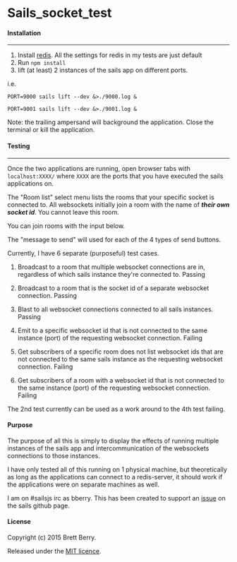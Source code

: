 # Sails_socket_test#### Installation---1. Install [redis](http://redis.io/download). All the settings for redis in my tests are just default2. Run `npm install`3. lift (at least) 2 instances of the sails app on different ports.i.e.`PORT=9000 sails lift --dev &>./9000.log &``PORT=9001 sails lift --dev &>./9001.log &`Note: the trailing ampersand will background the application.  Close the terminal or kill the application.#### Testing---Once the two applications are running, open browser tabs with `localhost:XXXX/` where `XXXX` are the ports that you have executed the sails applications on.The "Room list" select menu lists the rooms that your specific socket is connected to.  All websockets initially join a room with the name of _**their own socket id**_.  You cannot leave this room.  You can join rooms with the input below.  The "message to send"  will used for each of the 4 types of send buttons.Currently, I have 6 separate (purposeful) test cases.
1. Broadcast to a room that multiple websocket connections are in, regardless of which sails instance they're connected to. Passing
2. Broadcast to a room that is the socket id of a separate websocket connection. Passing
3. Blast to all websocket connections connected to all sails instances. Passing
4. Emit to a specific websocket id that is not connected to the same instance (port) of the requesting websocket connection. Failing

5. Get subscribers of a specific room does not list websocket ids that are not connected to the same sails instance as the requesting websocket connection. Failing

6. Get subscribers of a room with a websocket id that is not connected to the same instance (port) of the requesting websocket connection. Failing

The 2nd test currently can be used as a work around to the 4th test failing.#### PurposeThe purpose of all this is simply to display the effects of running multiple instances of the sails app and intercommunication of the websockets connections to those instances.I have only tested all of this running on 1 physical machine, but theoretically as long as the applications can connect to a redis-server, it should work if the applications were on separate machines as well.I am on #sailsjs irc as bberry.  This has been created to support an [issue](https://github.com/balderdashy/sails/issues/3008) on the sails github page.#### LicenseCopyright (c) 2015 Brett Berry.Released under the [MIT licence](https://github.com/sails_socket_test/blob/master/LICENCE).
